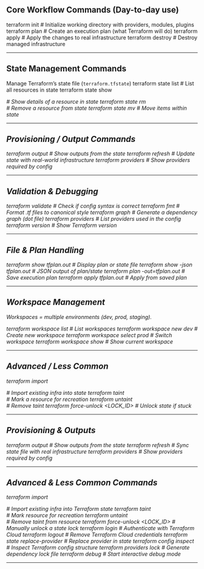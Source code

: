 ## **Core Workflow Commands** (Day-to-day use)
terraform init      # Initialize working directory with providers, modules, plugins
terraform plan      # Create an execution plan (what Terraform will do)
terraform apply     # Apply the changes to real infrastructure
terraform destroy   # Destroy managed infrastructure

---

## **State Management Commands**
Manage Terraform’s state file (`terraform.tfstate`)
terraform state list            # List all resources in state
terraform state show <address>  # Show details of a resource in state
terraform state rm <address>    # Remove a resource from state
terraform state mv <src> <dst>  # Move items within state

---

## **Provisioning / Output Commands**
terraform output          # Show outputs from the state
terraform refresh         # Update state with real-world infrastructure
terraform providers       # Show providers required by config

---

## **Validation & Debugging**
terraform validate        # Check if config syntax is correct
terraform fmt             # Format .tf files to canonical style
terraform graph           # Generate a dependency graph (dot file)
terraform providers       # List providers used in the config
terraform version         # Show Terraform version

---

## **File & Plan Handling**
terraform show tfplan.out           # Display plan or state file
terraform show -json tfplan.out     # JSON output of plan/state
terraform plan -out=tfplan.out      # Save execution plan
terraform apply tfplan.out          # Apply from saved plan

---

## **Workspace Management**
Workspaces = multiple environments (dev, prod, staging).

terraform workspace list         # List workspaces
terraform workspace new dev      # Create new workspace
terraform workspace select prod  # Switch workspace
terraform workspace show         # Show current workspace

---

## **Advanced / Less Common**

terraform import <address> <id>   # Import existing infra into state
terraform taint <address>         # Mark a resource for recreation
terraform untaint <address>       # Remove taint
terraform force-unlock <LOCK_ID>  # Unlock state if stuck

---

## **Provisioning & Outputs**
terraform output                 # Show outputs from the state
terraform refresh                # Sync state file with real infrastructure
terraform providers              # Show providers required by config

---

## **Advanced & Less Common Commands**
terraform import <address> <id>   # Import existing infra into Terraform state
terraform taint <address>         # Mark resource for recreation
terraform untaint <address>       # Remove taint from resource
terraform force-unlock <LOCK_ID>  # Manually unlock a state lock
terraform login                   # Authenticate with Terraform Cloud
terraform logout                  # Remove Terraform Cloud credentials
terraform state replace-provider <old> <new>   # Replace provider in state
terraform config inspect          # Inspect Terraform config structure
terraform providers lock          # Generate dependency lock file
terraform debug                   # Start interactive debug mode

---
